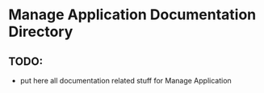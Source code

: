 # Manage Application Documentation Directory

## TODO:

* put here all documentation related stuff for Manage Application
